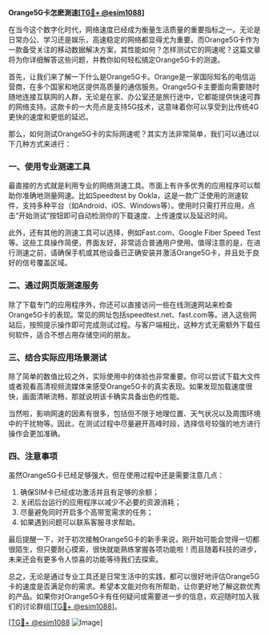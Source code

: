 **Orange5G卡怎麽測速[[TG💪+ @esim1088](https://t.me/s/esim1088)]**

在当今这个数字化时代，网络速度已经成为衡量生活质量的重要指标之一。无论是日常办公、学习还是娱乐，高速稳定的网络都显得尤为重要。而Orange5G卡作为一款备受关注的移动数据解决方案，其性能如何？怎样测试它的网速呢？这篇文章将为你详细解答这些问题，并教你如何轻松搞定Orange5G卡的测速。

首先，让我们来了解一下什么是Orange5G卡。Orange是一家国际知名的电信运营商，在多个国家和地区提供高质量的通信服务。Orange5G卡主要面向需要随时随地连接互联网的人群，无论是在家、办公室还是旅行途中，它都能提供快速可靠的网络支持。这款卡的一大亮点是支持5G技术，这意味着你可以享受到比传统4G更快的速度和更低的延迟。

那么，如何测试Orange5G卡的实际网速呢？其实方法非常简单，我们可以通过以下几种方式来进行：

### **一、使用专业测速工具**
最直接的方式就是利用专业的网络测速工具。市面上有许多优秀的应用程序可以帮助你准确地测量网速。比如Speedtest by Ookla，这是一款广泛使用的测速软件，支持多种平台（如Android、iOS、Windows等）。使用时只需打开应用，点击“开始测试”按钮即可自动检测你的下载速度、上传速度以及延迟时间。

此外，还有其他的测速工具可以选择，例如Fast.com、Google Fiber Speed Test等。这些工具操作简便，界面友好，非常适合普通用户使用。值得注意的是，在进行测速之前，请确保手机或其他设备已正确安装并激活Orange5G卡，并且处于良好的信号覆盖区域。

### **二、通过网页版测速服务**
除了下载专门的应用程序外，你还可以直接访问一些在线测速网站来检查Orange5G卡的表现。常见的网址包括speedtest.net、fast.com等。进入这些网站后，按照提示操作即可完成测试过程。与客户端相比，这种方式无需额外下载任何软件，适合不想占用存储空间的朋友。

### **三、结合实际应用场景测试**
除了简单的数值比较之外，实际使用中的体验也非常重要。你可以尝试下载大文件或者观看高清视频流媒体来感受Orange5G卡的真实表现。如果发现加载速度很快，画面清晰流畅，那就说明该卡确实具备出色的性能。

当然啦，影响网速的因素有很多，包括但不限于地理位置、天气状况以及周围环境中的干扰物等。因此，在测试过程中尽量避开高峰时段，选择信号较强的地方进行操作会更加准确。

### **四、注意事项**
虽然Orange5G卡已经足够强大，但在使用过程中还是需要注意几点：
1. 确保SIM卡已经成功激活并且有足够的余额；
2. 关闭后台运行的应用程序以减少不必要的资源消耗；
3. 尽量避免同时开启多个高带宽需求的任务；
4. 如果遇到问题可以联系客服寻求帮助。

最后提醒一下，对于初次接触Orange5G卡的新手来说，刚开始可能会觉得一切都很陌生，但只要耐心摸索，很快就能熟练掌握各项功能啦！而且随着科技的进步，未来还会有更多令人惊喜的功能等待我们去探索。

总之，无论是通过专业工具还是日常生活中的实践，都可以很好地评估Orange5G卡的速度是否满足你的需求。希望本文能对你有所帮助，让你更好地了解这款优秀的产品。如果你对Orange5G卡有任何疑问或需要进一步的信息，欢迎随时加入我们的讨论群组[[TG💪+ @esim1088](https://t.me/s/esim1088)]。

[[TG💪+ @esim1088](https://t.me/s/esim1088) ![Image](https://i.postimg.cc/4NQfJmqS/Snipaste-2025-05-13-00-14-12.png)]
